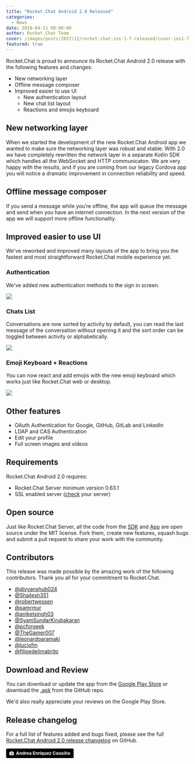 ```yaml
---
title: "Rocket.Chat Android 2.0 Released"
categories:
  - News
date: 2018-04-11 08:00:00
author: Rocket.Chat Team
cover: /images/posts/2017/11/rocket-chat-ios-1-7-released/cover-ios1.7.jpg
featured: true
---
```


Rocket.Chat is proud to announce its Rocket.Chat Android 2.0 release with the following features and changes:

* New networking layer
* Offline message composer
* Improved easier to use UI
  * New authentication layout
  * New chat list layout
  * Reactions and emojis keyboard

## New networking layer

When we started the development of the new Rocket.Chat Android app we wanted to make sure the networking layer was robust and stable. With 2.0 we have completely rewritten the network layer in a separate Kotlin SDK which handles all the WebSocket and HTTP communicaton. We are very happy with the results, and if you are coming from our legacy Cordova app you will notice a dramatic improvement in connection reliability and speed.

## Offline message composer

If you send a message while you’re offline, the app will queue the message and send when you have an internet connection. In the next version of the app we will support more offline functionality.

## Improved easier to use UI

We've reworked and improved many layouts of the app to bring you the fastest and most straightforward
Rocket.Chat mobile experience yet.

### Authentication

<div class="left copy">
<p>
  We've added new authentication methods to the sign in screen.
</p>
</div>
<div class="right image">
  <p>
    <img src="/images/posts/2018/04/2018-04-18-rocket-chat-android-2-released/authentication.png"/>
  </p>
</div>
<div class="clear"></div>

### Chats List

<div class="left copy">
<p>
  Conversations are now sorted by activity by default, you can read the last message of the conversation without opening it and the sort order can be toggled between activity or alphabetically.
</p>
</div>
<div class="right image">
  <p>
    <img src="/images/posts/2018/04/2018-04-18-rocket-chat-android-2-released/chats.png"/>
  </p>
</div>
<div class="clear"></div>

### Emoji Keyboard + Reactions

<div class="left copy">
<p>
  You can now react and add emojis with the new emoji keyboard which works just like Rocket.Chat web or desktop.
</p>
</div>
<div class="right image">
  <p>
    <img src="/images/posts/2018/04/2018-04-18-rocket-chat-android-2-released/emojis.png"/>
  </p>
</div>
<div class="clear"></div>

## Other features

* OAuth Authentication for Google, GitHub, GitLab and LinkedIn
* LDAP and CAS Authentication
* Edit your profile
* Full screen images and videos

## Requirements

Rocket.Chat Android 2.0 requires:

* Rocket.Chat Server minimum version 0.63.1
* SSL enabled server ([check](https://www.ssllabs.com/ssltest/) your server)

## Open source

Just like Rocket.Chat Server, all the code from the [SDK](https://github.com/RocketChat/Rocket.Chat.Kotlin.SDK) and [App](https://github.com/RocketChat/Rocket.Chat.Android) are open source under the MIT license.
Fork them, create new features, squash bugs and submit a pull request to share your work with the community.

## Contributors

This release was made possible by the amazing work of the following contributors. Thank you all for your commitment to Rocket.Chat.

* <a target="_blank" href="https://github.com/divyanshub024">@divyanshub024</a>
* <a target="_blank" href="https://github.com/Shailesh351">@Shailesh351</a>
* <a target="_blank" href="https://github.com/robertwessen">@robertwessen</a>
* <a target="_blank" href="https://github.com/samrmur">@samrmur</a>
* <a target="_blank" href="https://github.com/aniketsingh03">@aniketsingh03</a>
* <a target="_blank" href="https://github.com/SyamSundarKirubakaran">@SyamSundarKirubakaran</a>
* <a target="_blank" href="https://github.com/pcforgeek">@pcforgeek</a>
* <a target="_blank" href="https://github.com/TheGamer007">@TheGamer007</a>
* <a target="_blank" href="https://github.com/leonardoaramaki">@leonardoaramaki</a>
* <a target="_blank" href="https://github.com/luciofm">@luciofm</a>
* <a target="_blank" href="https://github.com/filipedelimabrito">@filipedelimabrito</a>

## Download and Review

You can download or update the app from the [Google Play Store](https://play.google.com/store/apps/details?id=chat.rocket.android) or download the [.apk](https://github.com/RocketChat/Rocket.Chat.Android/releases/tag/v2.0.0)
from the GitHub repo.

We'd also really appreciate your reviews on the Google Play Store.

## Release changelog

For a full list of features added and bugs fixed, please see the full
[Rocket.Chat Android 2.0 release changelog](https://github.com/RocketChat/Rocket.Chat.Android/releases/tag/v2.0.0) on GitHub.

<a style="background-color:black;color:white;text-decoration:none;padding:4px 6px;font-family:-apple-system, BlinkMacSystemFont, &quot;San Francisco&quot;, &quot;Helvetica Neue&quot;, Helvetica, Ubuntu, Roboto, Noto, &quot;Segoe UI&quot;, Arial, sans-serif;font-size:12px;font-weight:bold;line-height:1.2;display:inline-block;border-radius:3px;" href="https://unsplash.com/@andreoiide?utm_medium=referral&amp;utm_campaign=photographer-credit&amp;utm_content=creditBadge" target="_blank" rel="noopener noreferrer" title="Download free do whatever you want high-resolution photos from Andrea Enríquez Cousiño"><span style="display:inline-block;padding:2px 3px;"><svg xmlns="http://www.w3.org/2000/svg" style="height:12px;width:auto;position:relative;vertical-align:middle;top:-1px;fill:white;" viewBox="0 0 32 32"><title>unsplash-logo</title><path d="M20.8 18.1c0 2.7-2.2 4.8-4.8 4.8s-4.8-2.1-4.8-4.8c0-2.7 2.2-4.8 4.8-4.8 2.7.1 4.8 2.2 4.8 4.8zm11.2-7.4v14.9c0 2.3-1.9 4.3-4.3 4.3h-23.4c-2.4 0-4.3-1.9-4.3-4.3v-15c0-2.3 1.9-4.3 4.3-4.3h3.7l.8-2.3c.4-1.1 1.7-2 2.9-2h8.6c1.2 0 2.5.9 2.9 2l.8 2.4h3.7c2.4 0 4.3 1.9 4.3 4.3zm-8.6 7.5c0-4.1-3.3-7.5-7.5-7.5-4.1 0-7.5 3.4-7.5 7.5s3.3 7.5 7.5 7.5c4.2-.1 7.5-3.4 7.5-7.5z"></path></svg></span><span style="display:inline-block;padding:2px 3px;">Andrea Enríquez Cousiño</span></a>
